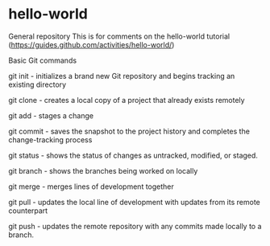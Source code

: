# hello-world
General repository
This is for comments on the hello-world tutorial (https://guides.github.com/activities/hello-world/)

Basic Git commands

git init   - initializes a brand new Git repository and begins tracking an existing directory

git clone  - creates a local copy of a project that already exists remotely

git add    - stages a change

git commit - saves the snapshot to the project history and completes the change-tracking process

git status - shows the status of changes as untracked, modified, or staged.

git branch - shows the branches being worked on locally

git merge  - merges lines of development together

git pull   - updates the local line of development with updates from its remote counterpart

git push   - updates the remote repository with any commits made locally to a branch.
